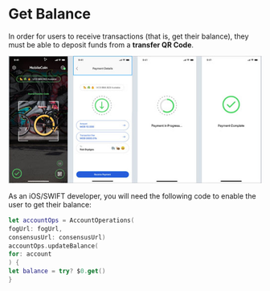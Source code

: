 # Get Balance

In order for users to receive transactions (that is, get their balance), they must be able to deposit funds from a **transfer QR Code**.

![Users can get their balance or deposit funds from a transfer QR Code.](images/get-balance.jpeg)

As an iOS/SWIFT developer, you will need the following code to enable the user to get their balance:

```SWIFT
let accountOps = AccountOperations(
fogUrl: fogUrl,
consensusUrl: consensusUrl)
accountOps.updateBalance(
for: account
) {
let balance = try? $0.get()
}
```
